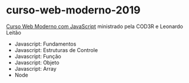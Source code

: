 # curso-web-moderno-2019
<a href="https://www.udemy.com/course/curso-web/" target="_blank">Curso Web Moderno com JavaScript</a> ministrado pela COD3R e Leonardo Leitão

<ul>
  <li>Javascript: Fundamentos</li>
  <li>Javascript: Estruturas de Controle</li>
  <li>Javascript: Função</li>
  <li>Javascript: Objeto</li>
  <li>Javascript: Array</li>
  <li>Node</li>
</ul>
